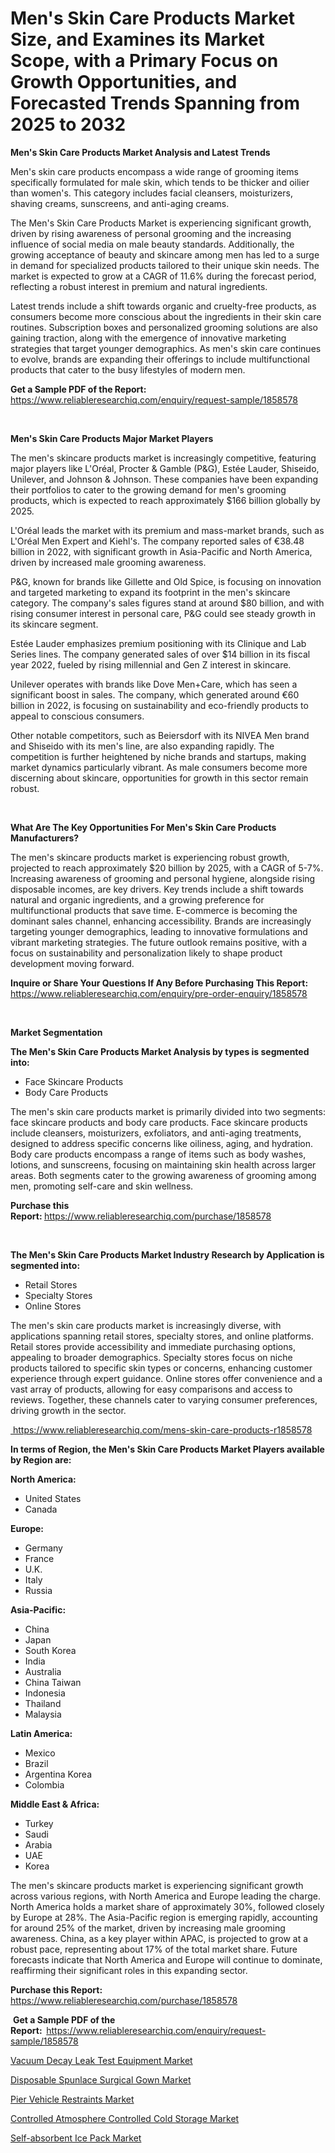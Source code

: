 <p><h1>Men's Skin Care Products Market Size, and Examines its Market Scope, with a Primary Focus on Growth Opportunities, and Forecasted Trends Spanning from 2025 to 2032</h1></p><p><strong>Men's Skin Care Products Market Analysis and Latest Trends</strong></p>
<p><p>Men's skin care products encompass a wide range of grooming items specifically formulated for male skin, which tends to be thicker and oilier than women's. This category includes facial cleansers, moisturizers, shaving creams, sunscreens, and anti-aging creams. </p><p>The Men's Skin Care Products Market is experiencing significant growth, driven by rising awareness of personal grooming and the increasing influence of social media on male beauty standards. Additionally, the growing acceptance of beauty and skincare among men has led to a surge in demand for specialized products tailored to their unique skin needs. The market is expected to grow at a CAGR of 11.6% during the forecast period, reflecting a robust interest in premium and natural ingredients. </p><p>Latest trends include a shift towards organic and cruelty-free products, as consumers become more conscious about the ingredients in their skin care routines. Subscription boxes and personalized grooming solutions are also gaining traction, along with the emergence of innovative marketing strategies that target younger demographics. As men's skin care continues to evolve, brands are expanding their offerings to include multifunctional products that cater to the busy lifestyles of modern men.</p></p>
<p><strong>Get a Sample PDF of the Report:&nbsp;</strong> <a href="https://www.reliableresearchiq.com/enquiry/request-sample/1858578?utm_campaign=104&utm_medium=2&utm_source=Github&utm_content=ia&utm_term=27032025&utm_id=mens-skin-care-products">https://www.reliableresearchiq.com/enquiry/request-sample/1858578</a></p>
<p>&nbsp;</p>
<p><strong>Men's Skin Care Products Major Market Players</strong></p>
<p><p>The men's skincare products market is increasingly competitive, featuring major players like L'Oréal, Procter & Gamble (P&G), Estée Lauder, Shiseido, Unilever, and Johnson & Johnson. These companies have been expanding their portfolios to cater to the growing demand for men's grooming products, which is expected to reach approximately $166 billion globally by 2025.</p><p>L'Oréal leads the market with its premium and mass-market brands, such as L'Oréal Men Expert and Kiehl's. The company reported sales of €38.48 billion in 2022, with significant growth in Asia-Pacific and North America, driven by increased male grooming awareness.</p><p>P&G, known for brands like Gillette and Old Spice, is focusing on innovation and targeted marketing to expand its footprint in the men's skincare category. The company's sales figures stand at around $80 billion, and with rising consumer interest in personal care, P&G could see steady growth in its skincare segment.</p><p>Estée Lauder emphasizes premium positioning with its Clinique and Lab Series lines. The company generated sales of over $14 billion in its fiscal year 2022, fueled by rising millennial and Gen Z interest in skincare. </p><p>Unilever operates with brands like Dove Men+Care, which has seen a significant boost in sales. The company, which generated around €60 billion in 2022, is focusing on sustainability and eco-friendly products to appeal to conscious consumers.</p><p>Other notable competitors, such as Beiersdorf with its NIVEA Men brand and Shiseido with its men's line, are also expanding rapidly. The competition is further heightened by niche brands and startups, making market dynamics particularly vibrant. As male consumers become more discerning about skincare, opportunities for growth in this sector remain robust.</p></p>
<p>&nbsp;</p>
<p><strong>What Are The Key Opportunities For Men's Skin Care Products Manufacturers?</strong></p>
<p><p>The men's skincare products market is experiencing robust growth, projected to reach approximately $20 billion by 2025, with a CAGR of 5-7%. Increasing awareness of grooming and personal hygiene, alongside rising disposable incomes, are key drivers. Key trends include a shift towards natural and organic ingredients, and a growing preference for multifunctional products that save time. E-commerce is becoming the dominant sales channel, enhancing accessibility. Brands are increasingly targeting younger demographics, leading to innovative formulations and vibrant marketing strategies. The future outlook remains positive, with a focus on sustainability and personalization likely to shape product development moving forward.</p></p>
<p><strong>Inquire or Share Your Questions If Any Before Purchasing This Report:</strong> <a href="https://www.reliableresearchiq.com/enquiry/pre-order-enquiry/1858578?utm_campaign=104&utm_medium=2&utm_source=Github&utm_content=ia&utm_term=27032025&utm_id=mens-skin-care-products">https://www.reliableresearchiq.com/enquiry/pre-order-enquiry/1858578</a></p>
<p>&nbsp;</p>
<p><strong>Market Segmentation</strong></p>
<p><strong>The Men's Skin Care Products Market Analysis by types is segmented into:</strong></p>
<p><ul><li>Face Skincare Products</li><li>Body Care Products</li></ul></p>
<p><p>The men's skin care products market is primarily divided into two segments: face skincare products and body care products. Face skincare products include cleansers, moisturizers, exfoliators, and anti-aging treatments, designed to address specific concerns like oiliness, aging, and hydration. Body care products encompass a range of items such as body washes, lotions, and sunscreens, focusing on maintaining skin health across larger areas. Both segments cater to the growing awareness of grooming among men, promoting self-care and skin wellness.</p></p>
<p><strong>Purchase this Report:&nbsp;</strong><a href="https://www.reliableresearchiq.com/purchase/1858578?utm_campaign=104&utm_medium=2&utm_source=Github&utm_content=ia&utm_term=27032025&utm_id=mens-skin-care-products">https://www.reliableresearchiq.com/purchase/1858578</a></p>
<p>&nbsp;</p>
<p><strong>The Men's Skin Care Products Market Industry Research by Application is segmented into:</strong></p>
<p><ul><li>Retail Stores</li><li>Specialty Stores</li><li>Online Stores</li></ul></p>
<p><p>The men's skin care products market is increasingly diverse, with applications spanning retail stores, specialty stores, and online platforms. Retail stores provide accessibility and immediate purchasing options, appealing to broader demographics. Specialty stores focus on niche products tailored to specific skin types or concerns, enhancing customer experience through expert guidance. Online stores offer convenience and a vast array of products, allowing for easy comparisons and access to reviews. Together, these channels cater to varying consumer preferences, driving growth in the sector.</p></p>
<p><a href="https://www.reliableresearchiq.com/mens-skin-care-products-r1858578?utm_campaign=104&utm_medium=2&utm_source=Github&utm_content=ia&utm_term=27032025&utm_id=mens-skin-care-products">&nbsp;https://www.reliableresearchiq.com/mens-skin-care-products-r1858578</a></p>
<p><strong>In terms of Region, the Men's Skin Care Products Market Players available by Region are:</strong></p>
<p>
    <p> <strong> North America: </strong>
        <ul>
            <li>United States</li>
            <li>Canada</li>
        </ul>
        </p> 
    <p> <strong> Europe: </strong>
        <ul>
            <li>Germany</li>
            <li>France</li>
            <li>U.K.</li>
            <li>Italy</li>
            <li>Russia</li>
        </ul>
        </p> 
    <p> <strong> Asia-Pacific: </strong>
        <ul>
            <li>China</li>
            <li>Japan</li>
            <li>South Korea</li>
            <li>India</li>
            <li>Australia</li>
            <li>China Taiwan</li>
            <li>Indonesia</li>
            <li>Thailand</li>
            <li>Malaysia</li>
        </ul>
        </p> 
    <p> <strong> Latin America: </strong>
        <ul>
            <li>Mexico</li>
            <li>Brazil</li>
            <li>Argentina Korea</li>
            <li>Colombia</li>
        </ul>
        </p> 
    <p> <strong> Middle East & Africa: </strong>
        <ul>
            <li>Turkey</li>
            <li>Saudi</li>
            <li>Arabia</li>
            <li>UAE</li>
            <li>Korea</li>
        </ul>
    </p>
    </p>
<p><p>The men's skincare products market is experiencing significant growth across various regions, with North America and Europe leading the charge. North America holds a market share of approximately 30%, followed closely by Europe at 28%. The Asia-Pacific region is emerging rapidly, accounting for around 25% of the market, driven by increasing male grooming awareness. China, as a key player within APAC, is projected to grow at a robust pace, representing about 17% of the total market share. Future forecasts indicate that North America and Europe will continue to dominate, reaffirming their significant roles in this expanding sector.</p></p>
<p><strong>Purchase this Report: </strong><a href="https://www.reliableresearchiq.com/purchase/1858578?utm_campaign=104&utm_medium=2&utm_source=Github&utm_content=ia&utm_term=27032025&utm_id=mens-skin-care-products">https://www.reliableresearchiq.com/purchase/1858578</a></p>
<p>&nbsp;<strong>Get a Sample PDF of the Report:&nbsp;&nbsp;</strong><a href="https://www.reliableresearchiq.com/enquiry/request-sample/1858578?utm_campaign=104&utm_medium=2&utm_source=Github&utm_content=ia&utm_term=27032025&utm_id=mens-skin-care-products">https://www.reliableresearchiq.com/enquiry/request-sample/1858578</a></p>
<p><strong></strong></p>
<p><p><a href="https://github.com/cavushjla/Market-Research-Report-List-1/blob/main/vacuum-decay-leak-test-equipment-market.md?utm_campaign=104&utm_medium=2&utm_source=Github&utm_content=ia&utm_term=27032025&utm_id=mens-skin-care-products">Vacuum Decay Leak Test Equipment Market</a></p><p><a href="https://github.com/hoppeellia6b/Market-Research-Report-List-1/blob/main/disposable-spunlace-surgical-gown-market.md?utm_campaign=104&utm_medium=2&utm_source=Github&utm_content=ia&utm_term=27032025&utm_id=mens-skin-care-products">Disposable Spunlace Surgical Gown Market</a></p><p><a href="https://github.com/nedzazollo74/Market-Research-Report-List-1/blob/main/pier-vehicle-restraints-market.md?utm_campaign=104&utm_medium=2&utm_source=Github&utm_content=ia&utm_term=27032025&utm_id=mens-skin-care-products">Pier Vehicle Restraints Market</a></p><p><a href="https://github.com/evraltandre36/Market-Research-Report-List-1/blob/main/controlled-atmosphere-controlled-cold-storage-market.md?utm_campaign=104&utm_medium=2&utm_source=Github&utm_content=ia&utm_term=27032025&utm_id=mens-skin-care-products">Controlled Atmosphere Controlled Cold Storage Market</a></p><p><a href="https://github.com/kleyderoomes/Market-Research-Report-List-1/blob/main/self-absorbent-ice-pack-market.md?utm_campaign=104&utm_medium=2&utm_source=Github&utm_content=ia&utm_term=27032025&utm_id=mens-skin-care-products">Self-absorbent Ice Pack Market</a></p></p>
